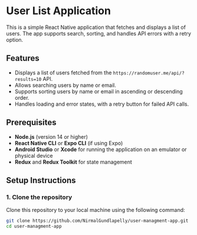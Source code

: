# User List Application

This is a simple React Native application that fetches and displays a list of users. The app supports search, sorting, and handles API errors with a retry option.

## Features
- Displays a list of users fetched from the `https://randomuser.me/api/?results=10` API.
- Allows searching users by name or email.
- Supports sorting users by name or email in ascending or descending order.
- Handles loading and error states, with a retry button for failed API calls.

## Prerequisites

- **Node.js** (version 14 or higher)
- **React Native CLI** or **Expo CLI** (if using Expo)
- **Android Studio** or **Xcode** for running the application on an emulator or physical device
- **Redux** and **Redux Toolkit** for state management

## Setup Instructions

### 1. Clone the repository

Clone this repository to your local machine using the following command:

```bash
git clone https://github.com/NirmalGundlapelly/user-managment-app.git
cd user-managment-app